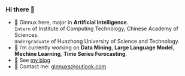 ### Hi there 👋
- 💬 Ginnux here, major in **Artificial Intelligence**.
  <br>`Intern` of Institute of Computing Technology, Chinese Academy of Sciences.
  <br>`Undergraduate` of Huazhong University of Science and Technology.
- 🔭 I’m currently working on **Data Mining**, **Large Language Model**, **Mechine Learning**, **Time Series Forecasting**.
- 🌱 See [my blog](https://ginnux.top)
- 📮 Contact me: ginnuxs@outlook.com

<!--
**ginnux/ginnux** is a ✨ _special_ ✨ repository because its `README.md` (this file) appears on your GitHub profile.

Here are some ideas to get you started:

- 🔭 I’m currently working on ...
- 🌱 I’m currently learning ...
- 👯 I’m looking to collaborate on ...
- 🤔 I’m looking for help with ...
- 💬 Ask me about ...
- 📫 How to reach me: ...
- 😄 Pronouns: ...
- ⚡ Fun fact: ...
-->
